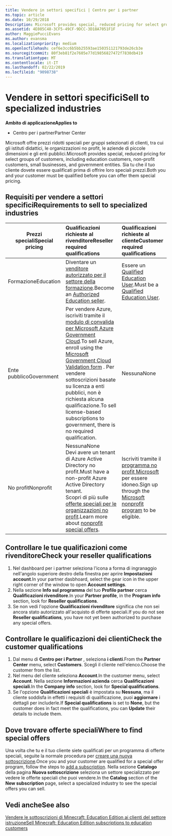 ```yaml
---
title: Vendere in settori specifici | Centro per i partner
ms.topic: article
ms.date: 10/29/2018
Description: Microsoft provides special, reduced pricing for select groups of customers, including education customers, non-profit customers, and government users.
ms.assetid: 4E085C48-3CF5-49CF-9DCC-3D18A7051F1F
author: MaggiePucciEvans
ms.author: evansma
ms.localizationpriority: medium
ms.openlocfilehash: cef6e3cc6b5bb25593ae150351121793de26cb3e
ms.sourcegitcommit: 80f3eb81f2e7605e77d19856827472f7830db419
ms.translationtype: MT
ms.contentlocale: it-IT
ms.lasthandoff: 02/22/2019
ms.locfileid: "9098738"
---
```

# <a name="sell-to-specialized-industries"></a><span data-ttu-id="94965-102">Vendere in settori specifici</span><span class="sxs-lookup"><span data-stu-id="94965-102">Sell to specialized industries</span></span>

**<span data-ttu-id="94965-103">Ambito di applicazione</span><span class="sxs-lookup"><span data-stu-id="94965-103">Applies to</span></span>**

-  <span data-ttu-id="94965-104">Centro per i partner</span><span class="sxs-lookup"><span data-stu-id="94965-104">Partner Center</span></span>

<span data-ttu-id="94965-105">Microsoft offre prezzi ridotti speciali per gruppi selezionati di clienti, tra cui gli istituti didattici, le organizzazioni no profit, le aziende di piccole dimensioni e gli enti pubblici.</span><span class="sxs-lookup"><span data-stu-id="94965-105">Microsoft provides special, reduced pricing for select groups of customers, including education customers, non-profit customers, small businesses, and government entities.</span></span> <span data-ttu-id="94965-106">Sia tu che il tuo cliente dovete essere qualificati prima di offrire loro speciali prezzi.</span><span class="sxs-lookup"><span data-stu-id="94965-106">Both you and your customer must be qualified before you can offer them special pricing.</span></span> 

## <a name="requirements-to-sell-to-specialized-industries"></a><span data-ttu-id="94965-107">Requisiti per vendere a settori specifici</span><span class="sxs-lookup"><span data-stu-id="94965-107">Requirements to sell to specialized industries</span></span>

|**<span data-ttu-id="94965-108">Prezzi speciali</span><span class="sxs-lookup"><span data-stu-id="94965-108">Special pricing</span></span>**   |**<span data-ttu-id="94965-109">Qualificazioni richieste al rivenditore</span><span class="sxs-lookup"><span data-stu-id="94965-109">Reseller required qualifications</span></span>**   |**<span data-ttu-id="94965-110">Qualificazioni richieste al cliente</span><span class="sxs-lookup"><span data-stu-id="94965-110">Customer required qualifications</span></span>**   |
|----------------------------|:---------------------------------|:------------------------------------------|
|<span data-ttu-id="94965-111">Formazione</span><span class="sxs-lookup"><span data-stu-id="94965-111">Education</span></span>   |<span data-ttu-id="94965-112">Diventare un [venditore autorizzato per il settore della formazione](https://www.mepn.com).</span><span class="sxs-lookup"><span data-stu-id="94965-112">Become an [Authorized Education seller](https://www.mepn.com).</span></span>   | <span data-ttu-id="94965-113">Essere un [Qualified Education User](https://www.microsoftvolumelicensing.com/DocumentSearch.aspx?Mode=3&DocumentTypeId=7).</span><span class="sxs-lookup"><span data-stu-id="94965-113">Must be a [Qualified Education User](https://www.microsoftvolumelicensing.com/DocumentSearch.aspx?Mode=3&DocumentTypeId=7).</span></span>   |
|<span data-ttu-id="94965-114">Ente pubblico</span><span class="sxs-lookup"><span data-stu-id="94965-114">Government</span></span>   |<span data-ttu-id="94965-115">Per vendere Azure, iscriviti tramite il [modulo di convalida per Microsoft Azure Government Cloud](https://azuregov.microsoft.com/csp).</span><span class="sxs-lookup"><span data-stu-id="94965-115">To sell Azure, enroll using the [Microsoft Government Cloud Validation form](https://azuregov.microsoft.com/csp) .</span></span> <span data-ttu-id="94965-116">Per vendere sottoscrizioni basate su licenza a enti pubblici, non è richiesta alcuna qualificazione.</span><span class="sxs-lookup"><span data-stu-id="94965-116">To sell license-based subscriptions to government, there is no required qualification.</span></span>|   <span data-ttu-id="94965-117">Nessuna</span><span class="sxs-lookup"><span data-stu-id="94965-117">None</span></span>|
|<span data-ttu-id="94965-118">No profit</span><span class="sxs-lookup"><span data-stu-id="94965-118">Nonprofit</span></span>  |<span data-ttu-id="94965-119">Nessuna</span><span class="sxs-lookup"><span data-stu-id="94965-119">None</span></span><br><span data-ttu-id="94965-120">Devi avere un tenant di Azure Active Directory no profit.</span><span class="sxs-lookup"><span data-stu-id="94965-120">Must have a non-profit Azure Active Directory tenant.</span></span><br><span data-ttu-id="94965-121">Scopri di più sulle [offerte speciali per le organizzazioni no profit](https://assetsprod.microsoft.com/mpn/en-us/nonprofit-skus-in-csp-faq.pdf).</span><span class="sxs-lookup"><span data-stu-id="94965-121">Learn more about [nonprofit special offers](https://assetsprod.microsoft.com/mpn/en-us/nonprofit-skus-in-csp-faq.pdf).</span></span>   |<span data-ttu-id="94965-122">Iscriviti tramite il [programma no profit Microsoft](https://nonprofit.microsoft.com/#/register) per essere idoneo.</span><span class="sxs-lookup"><span data-stu-id="94965-122">Sign up through the [Microsoft nonprofit program](https://nonprofit.microsoft.com/#/register) to be eligible.</span></span>   |


## <a name="check-your-reseller-qualifications"></a><span data-ttu-id="94965-123">Controllare le tue qualificazioni come rivenditore</span><span class="sxs-lookup"><span data-stu-id="94965-123">Check your reseller qualifications</span></span>

1.  <span data-ttu-id="94965-124">Nel dashboard per i partner seleziona l'icona a forma di ingranaggio nell'angolo superiore destro della finestra per aprire **Impostazioni account**.</span><span class="sxs-lookup"><span data-stu-id="94965-124">In your partner dasbhoard, select the gear icon in the upper right corner of the window to open **Account settings**.</span></span>
2.  <span data-ttu-id="94965-125">Nella sezione **Info sul programma** del tuo **Profilo partner** cerca **Qualificazioni rivenditore**.</span><span class="sxs-lookup"><span data-stu-id="94965-125">In your **Partner profile**, in the **Program info** section, look for **Reseller qualifications**.</span></span>
3.  <span data-ttu-id="94965-126">Se non vedi l'opzione **Qualificazioni rivenditore** significa che non sei ancora stato autorizzato all'acquisto di offerte speciali.</span><span class="sxs-lookup"><span data-stu-id="94965-126">If you do not see **Reseller qualifications**, you have not yet been authorized to purchase any special offers.</span></span>

## <a name="check-the-customer-qualifications"></a><span data-ttu-id="94965-127">Controllare le qualificazioni dei clienti</span><span class="sxs-lookup"><span data-stu-id="94965-127">Check the customer qualifications</span></span>

1.  <span data-ttu-id="94965-128">Dal menu di **Centro per i Partner** , seleziona **i clienti**.</span><span class="sxs-lookup"><span data-stu-id="94965-128">From the **Partner Center** menu, select **Customers**.</span></span> <span data-ttu-id="94965-129">Scegli il cliente nell'elenco.</span><span class="sxs-lookup"><span data-stu-id="94965-129">Choose the customer from the list.</span></span>
2.  <span data-ttu-id="94965-130">Nel menu del cliente seleziona **Account**.</span><span class="sxs-lookup"><span data-stu-id="94965-130">In the customer menu, select **Account**.</span></span> <span data-ttu-id="94965-131">Nella sezione **Informazioni azienda** cerca **Qualificazioni speciali**.</span><span class="sxs-lookup"><span data-stu-id="94965-131">In the **Company info** section, look for **Special qualifications**.</span></span>
3.  <span data-ttu-id="94965-132">Se l'opzione **Qualificazioni speciali** è impostata su **Nessuna**, ma il cliente soddisfa in effetti i requisiti di qualificazione, puoi **aggiornare** i dettagli per includerle.</span><span class="sxs-lookup"><span data-stu-id="94965-132">If **Special qualifications** is set to **None**, but the customer does in fact meet the qualifications, you can **Update** their details to include them.</span></span>

## <a name="where-to-find-special-offers"></a><span data-ttu-id="94965-133">Dove trovare offerte speciali</span><span class="sxs-lookup"><span data-stu-id="94965-133">Where to find special offers</span></span>

<span data-ttu-id="94965-134">Una volta che tu e il tuo cliente siete qualificati per un programma di offerte speciali, seguite la normale procedura per [creare una nuova sottoscrizione](create-a-new-subscription.md).</span><span class="sxs-lookup"><span data-stu-id="94965-134">Once you and your customer are qualified for a special offer program, follow the steps to [add a subscription](create-a-new-subscription.md).</span></span> <span data-ttu-id="94965-135">Nella sezione **Catalogo** della pagina **Nuova sottoscrizione** seleziona un settore specializzato per vedere le offerte speciali che puoi vendere.</span><span class="sxs-lookup"><span data-stu-id="94965-135">In the **Catalog** section of the **New subscription** page, select a specialized industry to see the special offers you can sell.</span></span>

## <a name="see-also"></a><span data-ttu-id="94965-136">Vedi anche</span><span class="sxs-lookup"><span data-stu-id="94965-136">See also</span></span>

[<span data-ttu-id="94965-137">Vendere le sottoscrizioni di Minecraft: Education Edition ai clienti del settore istruzione</span><span class="sxs-lookup"><span data-stu-id="94965-137">Sell Minecraft: Education Edition subscriptions to education customers</span></span>](minecraft-subscriptions.md)


 

 

 



